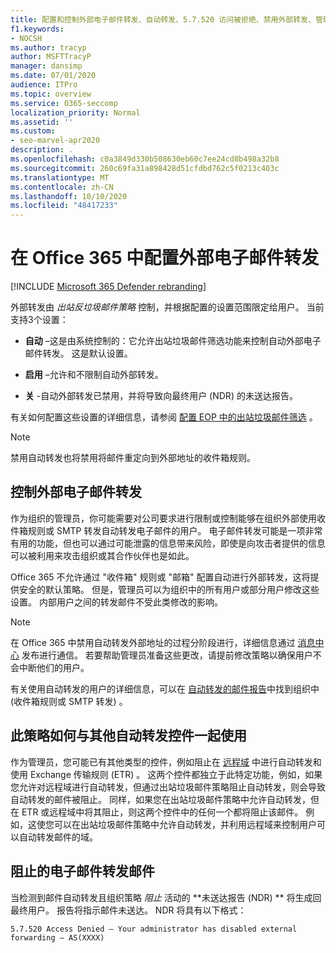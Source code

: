 ```yaml
---
title: 配置和控制外部电子邮件转发、自动转发、5.7.520 访问被拒绝、禁用外部转发、管理员已禁用外部转发、出站反垃圾邮件策略
f1.keywords:
- NOCSH
ms.author: tracyp
author: MSFTTracyP
manager: dansimp
ms.date: 07/01/2020
audience: ITPro
ms.topic: overview
ms.service: O365-seccomp
localization_priority: Normal
ms.assetid: ''
ms.custom:
- seo-marvel-apr2020
description: .
ms.openlocfilehash: c0a3849d330b508630eb60c7ee24cd8b498a32b8
ms.sourcegitcommit: 260c69fa31a898428d51cfdbd762c5f0213c403c
ms.translationtype: MT
ms.contentlocale: zh-CN
ms.lasthandoff: 10/10/2020
ms.locfileid: "48417233"
---
```

# <a name="configuring-external-email-forwarding-in-office-365"></a>在 Office 365 中配置外部电子邮件转发

[!INCLUDE [Microsoft 365 Defender rebranding](../includes/microsoft-defender-for-office.md)]


外部转发由 *出站反垃圾邮件策略* 控制，并根据配置的设置范围限定给用户。 当前支持3个设置：

- **自动** –这是由系统控制的：它允许出站垃圾邮件筛选功能来控制自动外部电子邮件转发。 这是默认设置。

- **启用** –允许和不限制自动外部转发。

- **关** -自动外部转发已禁用，并将导致向最终用户 (NDR) 的未送达报告。

有关如何配置这些设置的详细信息，请参阅 [配置 EOP 中的出站垃圾邮件筛选](https://docs.microsoft.com/microsoft-365/security/office-365-security/configure-the-outbound-spam-policy?view=o365-worldwide&preserve-view=true) 。

> [!NOTE]
> 禁用自动转发也将禁用将邮件重定向到外部地址的收件箱规则。

## <a name="controlling-external-email-forwarding"></a>控制外部电子邮件转发

作为组织的管理员，你可能需要对公司要求进行限制或控制能够在组织外部使用收件箱规则或 SMTP 转发自动转发电子邮件的用户。 电子邮件转发可能是一项非常有用的功能，但也可以通过可能泄露的信息带来风险，即使是向攻击者提供的信息可以被利用来攻击组织或其合作伙伴也是如此。

Office 365 不允许通过 "收件箱" 规则或 "邮箱" 配置自动进行外部转发，这将提供安全的默认策略。 但是，管理员可以为组织中的所有用户或部分用户修改这些设置。 内部用户之间的转发邮件不受此类修改的影响。

> [!NOTE]
> 在 Office 365 中禁用自动转发外部地址的过程分阶段进行，详细信息通过 [消息中心](https://admin.microsoft.com/Adminportal/Home?source=applauncher&ref=/MessageCenter) 发布进行通信。 若要帮助管理员准备这些更改，请提前修改策略以确保用户不会中断他们的用户。

有关使用自动转发的用户的详细信息，可以在 [自动转发的邮件报告](https://docs.microsoft.com/microsoft-365/security/office-365-security/mfi-auto-forwarded-messages-report?view=o365-worldwide&preserve-view=true)中找到组织中 (收件箱规则或 SMTP 转发) 。

## <a name="how-does-this-policy-work-with-other-automatic-forwarding-controls"></a>此策略如何与其他自动转发控件一起使用

作为管理员，您可能已有其他类型的控件，例如阻止在 [远程域](https://docs.microsoft.com/exchange/mail-flow-best-practices/remote-domains/remote-domains) 中进行自动转发和使用 Exchange 传输规则 (ETR) 。 这两个控件都独立于此特定功能，例如，如果您允许对远程域进行自动转发，但通过出站垃圾邮件策略阻止自动转发，则会导致自动转发的邮件被阻止。 同样，如果您在出站垃圾邮件策略中允许自动转发，但在 ETR 或远程域中将其阻止，则这两个控件中的任何一个都将阻止该邮件。 例如，这使您可以在出站垃圾邮件策略中允许自动转发，并利用远程域来控制用户可以自动转发邮件的域。


## <a name="the-blocked-email-forwarding-message"></a>阻止的电子邮件转发邮件

当检测到邮件自动转发且组织策略 *阻止* 活动的 **未送达报告 (NDR) ** 将生成回最终用户。 报告将指示邮件未送达。 NDR 将具有以下格式： 

`5.7.520 Access Denied – Your administrator has disabled external forwarding – AS(XXXX)`
